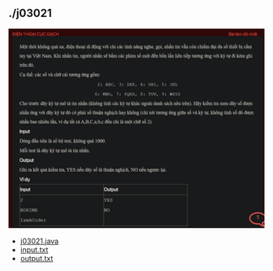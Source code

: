 ## ./j03021
![alt text](image.png)

- [j03021.java](j03021.java)
- [input.txt](input.txt)
- [output.txt](output.txt)
